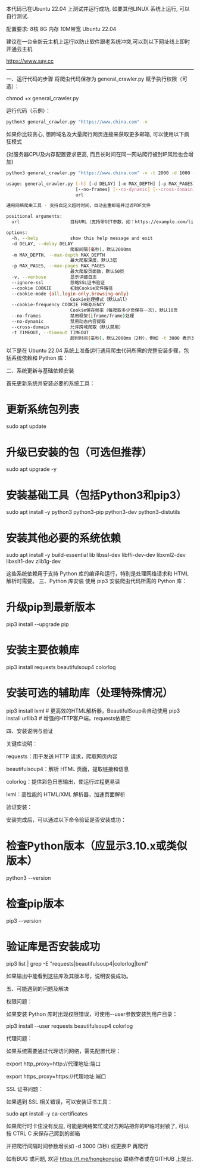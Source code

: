 本代码已在Ubuntu 22.04 上测试并运行成功, 如要其他LINUX 系统上运行, 可以自行测试.

配置要求: 8核 8G 内存 10M带宽 Ubuntu 22.04

建议在一台全新云主机上运行以防止软件跟老系统冲突,可以到以下网址线上即时开通云主机

https://www.say.cc

_________________________________________________________________________________

一、运行代码的步骤
将爬虫代码保存为 general_crawler.py
赋予执行权限（可选）：

chmod +x general_crawler.py

运行代码（示例）：
```bash
python3 general_crawler.py "https://www.china.com" -v
```
如果你比较贪心, 想跨域名及大量爬行网页连接来获取更多邮箱, 可以使用以下疯狂模式

(对服务器CPU及内存配置要求更高, 而且长时间在同一网站爬行被封IP风险也会增加)

```bash
python3 general_crawler.py "https://www.china.com" -v -t 2000 -d 1000 -m 100000000 -p 100000000 --ignore-ssl --cross-domain
```
```bash
usage: general_crawler.py [-h] [-d DELAY] [-m MAX_DEPTH] [-p MAX_PAGES] [-v] [--ignore-ssl] [--cookie COOKIE] [--cookie-mode {all,login-only,browsing-only}] [--cookie-frequency COOKIE_FREQUENCY]
                          [--no-frames] [--no-dynamic] [--cross-domain] [-t TIMEOUT]
                          url

通用网络爬虫工具 - 支持自定义超时时间，自动去重邮箱并过滤PDF文件

positional arguments:
  url                   目标URL（支持带GET参数，如：https://example.com/list?id=1&page=2）

options:
  -h, --help            show this help message and exit
  -d DELAY, --delay DELAY
                        爬取间隔(毫秒)，默认2000ms
  -m MAX_DEPTH, --max-depth MAX_DEPTH
                        最大爬取深度，默认3层
  -p MAX_PAGES, --max-pages MAX_PAGES
                        最大爬取页面数，默认50页
  -v, --verbose         显示详细日志
  --ignore-ssl          忽略SSL证书验证
  --cookie COOKIE       初始Cookie文件路径
  --cookie-mode {all,login-only,browsing-only}
                        Cookie处理模式（默认all）
  --cookie-frequency COOKIE_FREQUENCY
                        Cookie保存频率（每爬取多少页保存一次），默认10页
  --no-frames           禁用框架(iframe/frame)处理
  --no-dynamic          禁用动态内容提取
  --cross-domain        允许跨域爬取（默认禁用）
  -t TIMEOUT, --timeout TIMEOUT
                        超时时间(毫秒)，默认2000ms（2秒），例如 -t 3000 表示3秒
```



以下是在 Ubuntu 22.04 系统上准备运行通用爬虫代码所需的完整安装步骤，包括系统依赖和 Python 库：

二、系统更新与基础依赖安装

首先更新系统并安装必要的系统工具：


# 更新系统包列表
sudo apt update

# 升级已安装的包（可选但推荐）
sudo apt upgrade -y

# 安装基础工具（包括Python3和pip3）
sudo apt install -y python3 python3-pip python3-dev python3-distutils

# 安装其他必要的系统依赖
sudo apt install -y build-essential lib libssl-dev libffi-dev-dev libxml2-dev libxslt1-dev zlib1g-dev


这些系统依赖用于支持 Python 库的编译和运行，特别是处理网络请求和 HTML 解析时需要。
三、Python 库安装
使用 pip3 安装爬虫代码所需的 Python 库：

# 升级pip到最新版本
pip3 install --upgrade pip

# 安装主要依赖库
pip3 install requests beautifulsoup4 colorlog

# 安装可选的辅助库（处理特殊情况）
pip3 install lxml  # 更高效的HTML解析器，BeautifulSoup会自动使用
pip3 install urllib3  # 增强的HTTP客户端，requests依赖它

四、安装说明与验证

关键库说明：

requests：用于发送 HTTP 请求，爬取网页内容

beautifulsoup4：解析 HTML 页面，提取链接和信息

colorlog：提供彩色日志输出，使运行过程更易读

lxml：高性能的 HTML/XML 解析器，加速页面解析

验证安装：

安装完成后，可以通过以下命令验证是否安装成功：

# 检查Python版本（应显示3.10.x或类似版本）
python3 --version

# 检查pip版本
pip3 --version

# 验证库是否安装成功
pip3 list | grep -E "requests|beautifulsoup4|colorlog|lxml"

如果输出中能看到这些库及其版本号，说明安装成功。



五、可能遇到的问题及解决

权限问题：

如果安装 Python 库时出现权限错误，可使用--user参数安装到用户目录：

pip3 install --user requests beautifulsoup4 colorlog

代理问题：

如果系统需要通过代理访问网络，需先配置代理：


export http_proxy=http://代理地址:端口

export https_proxy=https://代理地址:端口

SSL 证书问题：

如果遇到 SSL 相关错误，可以安装证书工具：

sudo apt install -y ca-certificates

如果爬行时卡住没有反应, 可能是网络繁忙或对方网站把你的IP临时封锁了, 可以按 CTRL C 来保存己爬到的邮箱

并把爬行间隔时间参数增长如 -d 3000 (3秒) 或更换IP 再爬行

如有BUG 或问题, 欢迎 https://t.me/hongkongisp 联络作者或在GITHUB 上提出.
